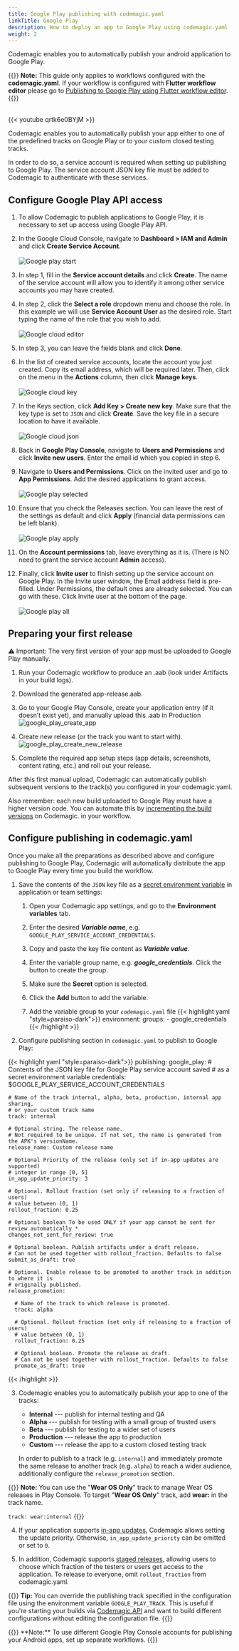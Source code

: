 ```yaml
---
title: Google Play publishing with codemagic.yaml
linkTitle: Google Play
description: How to deploy an app to Google Play using codemagic.yaml
weight: 2
---
```


Codemagic enables you to automatically publish your android application to Google Play.

{{<notebox>}}
**Note:** This guide only applies to workflows configured with the **codemagic.yaml**. If your workflow is configured with **Flutter workflow editor** please go to [Publishing to Google Play using Flutter workflow editor](../publishing/publishing-to-google-play).
{{</notebox>}}<br><br>

{{< youtube qrtk6e0BYjM >}}

Codemagic enables you to automatically publish your app either to one of the predefined tracks on Google Play or to your custom closed testing tracks.

In order to do so, a service account is required when setting up publishing to Google Play. The service account JSON key file must be added to Codemagic to authenticate with these services.

## Configure Google Play API access

1. To allow Codemagic to publish applications to Google Play, it is necessary to set up access using Google Play API.

2. In the Google Cloud Console, navigate to **Dashboard > IAM and Admin** and click **Create Service Account**.<br><br>
   ![Google play start](../uploads/gcp_service_user.png)

3. In step 1, fill in the **Service account details** and click **Create**. The name of the service account will allow you to identify it among other service accounts you may have created.

4. In step 2, click the **Select a role** dropdown menu and choose the role. In this example we will use **Service Account User** as the desired role. Start typing the name of the role that you wish to add.<br><br>
   ![Google cloud editor](../uploads/google_cloud_two.png)

5. In step 3, you can leave the fields blank and click **Done**.

6. In the list of created service accounts, locate the account you just created. Copy its email address, which will be required later. Then, click on the menu in the **Actions** column, then click **Manage keys**.<br><br>
   ![Google cloud key](../uploads/google_cloud_three.png)

7. In the Keys section, click **Add Key > Create new key**. Make sure that the key type is set to `JSON` and click **Create**. Save the key file in a secure location to have it available.<br><br>
   ![Google cloud json](../uploads/google_cloud_four.png)

8. Back in **Google Play Console**, navigate to **Users and Permissions** and click **Invite new users**. Enter the email id which you copied in step 6.<br>

9. Navigate to **Users and Permissions**. Click on the invited user and go to **App Permissions**. Add the desired applications to grant access.<br><br>
   ![Google play selected](../uploads/app-permissions.png)

10. Ensure that you check the Releases section. You can leave the rest of the settings as default and click **Apply** (financial data permissions can be left blank).<br><br>
    ![Google play apply](../uploads/s4.png)

11. On the **Account permissions** tab, leave everything as it is. (There is NO need to grant the service account **Admin** access).

12. Finally, click **Invite user** to finish setting up the service account on Google Play. In the Invite user window, the Email address field is pre-filled. Under Permissions, the default ones are already selected. You can go with these. Click Invite user at the bottom of the page.<br><br>
    ![Google play all](../uploads/s5.png)

## Preparing your first release
⚠️ Important: The very first version of your app must be uploaded to Google Play manually.


1. Run your Codemagic workflow to produce an .aab (look under Artifacts in your build logs).

2. Download the generated app-release.aab.

3. Go to your Google Play Console, create your application entry (if it doesn’t exist yet), and manually upload this .aab in Production ![google_play_create_app](../uploads/2024/9/google_play_create_app.png)

4. Create new release (or the track you want to start with).
![google_play_create_new_release](../uploads/2024/9/google_play_create_new_release.png)

5. Complete the required app setup steps (app details, screenshots, content rating, etc.) and roll out your release.

After this first manual upload, Codemagic can automatically publish subsequent versions to the track(s) you configured in your codemagic.yaml.

Also remember: each new build uploaded to Google Play must have a higher version code. You can automate this by [incrementing the build versions](../building/build-versioning/ 'Build versioning') on Codemagic.
 in your workflow.

## Configure publishing in codemagic.yaml

Once you make all the preparations as described above and configure publishing to Google Play, Codemagic will automatically distribute the app to Google Play every time you build the workflow.


1. Save the contents of the `JSON` key file as a [secret environment variable](../variables/environment-variable-groups/#storing-sensitive-valuesfiles) in application or team settings:

   1. Open your Codemagic app settings, and go to the **Environment variables** tab.
   2. Enter the desired **_Variable name_**, e.g. `GOOGLE_PLAY_SERVICE_ACCOUNT_CREDENTIALS`.
   3. Copy and paste the key file content as **_Variable value_**.
   4. Enter the variable group name, e.g. **_google_credentials_**. Click the button to create the group.
   5. Make sure the **Secret** option is selected.
   6. Click the **Add** button to add the variable.

   7. Add the variable group to your `codemagic.yaml` file
      {{< highlight yaml "style=paraiso-dark">}}
      environment:
         groups:
            - google_credentials
      {{< /highlight >}}

2. Configure publishing section in `codemagic.yaml` to publish to Google Play:

{{< highlight yaml "style=paraiso-dark">}}
publishing:
  google_play: 
    # Contents of the JSON key file for Google Play service account saved 
    # as a secret environment variable
    credentials: $GOOGLE_PLAY_SERVICE_ACCOUNT_CREDENTIALS

    # Name of the track internal, alpha, beta, production, internal app sharing,
    # or your custom track name
    track: internal

    # Optional string. The release name.
    # Not required to be unique. If not set, the name is generated from the APK's versionName.
    release_name: Custom release name

    # Optional Priority of the release (only set if in-app updates are supported)
    # integer in range [0, 5]
    in_app_update_priority: 3

    # Optional. Rollout fraction (set only if releasing to a fraction of users)
    # value between (0, 1)
    rollout_fraction: 0.25

    # Optional boolean To be used ONLY if your app cannot be sent for review automatically *
    changes_not_sent_for_review: true

    # Optional boolean. Publish artifacts under a draft release.
    # Can not be used together with rollout_fraction. Defaults to false
    submit_as_draft: true

    # Optional. Enable release to be promoted to another track in addition to where it is
    # originally published.
    release_promotion:

      # Name of the track to which release is promoted.
      track: alpha

      # Optional. Rollout fraction (set only if releasing to a fraction of users)
      # value between (0, 1)
      rollout_fraction: 0.25

      # Optional boolean. Promote the release as draft.
      # Can not be used together with rollout_fraction. Defaults to false
      promote_as_draft: true

{{< /highlight >}}

3. Codemagic enables you to automatically publish your app to one of the tracks:

   - **Internal** --- publish for internal testing and QA
   - **Alpha** --- publish for testing with a small group of trusted users
   - **Beta** --- publish for testing to a wider set of users
   - **Production** --- release the app to production
   - **Custom** --- release the app to a custom closed testing track

   In order to publish to a track (e.g. `internal`) and immediately promote the same release to another track (e.g. `alpha`) to reach a wider audience, additionally configure the `release_promotion` section.

{{<notebox>}}
**Note:** You can use the "**Wear OS Only**" track to manage Wear OS releases in Play Console.
To target "**Wear OS Only**" track, add **wear:** in the track name.

`track: wear:internal`
{{</notebox>}}

4. If your application supports [in-app updates](https://developer.android.com/guide/playcore/in-app-updates), Codemagic allows setting the update priority. Otherwise, `in_app_update_priority` can be omitted or set to `0`.

5. In addition, Codemagic supports [staged releases](https://support.google.com/googleplay/android-developer/answer/6346149?hl=en), allowing users to choose which fraction of the testers or users get access to the application. To release to everyone, omit `rollout_fraction` from codemagic.yaml.

{{<notebox>}}
**Tip:** You can override the publishing track specified in the configuration file using the environment variable `GOOGLE_PLAY_TRACK`. This is useful if you're starting your builds via [Codemagic API](../rest-api/overview/) and want to build different configurations without editing the configuration file.
{{</notebox>}}

</p>
{{<notebox>}}
**Note:** To use different Google Play Console accounts for publishing your Android apps, set up separate workflows. 
{{</notebox>}}
